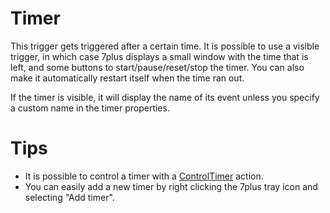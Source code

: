 # Timer #

This trigger gets triggered after a certain time. It is possible to use a visible trigger, in which case 7plus displays a small window with the time that is left, and some buttons to start/pause/reset/stop the timer.
You can also make it automatically restart itself when the time ran out.

If the timer is visible, it will display the name of its event unless you specify a custom name in the timer properties.

# Tips #

  * It is possible to control a timer with a [ControlTimer](docsActionsControlTimer.md) action.
  * You can easily add a new timer by right clicking the 7plus tray icon and selecting "Add timer".